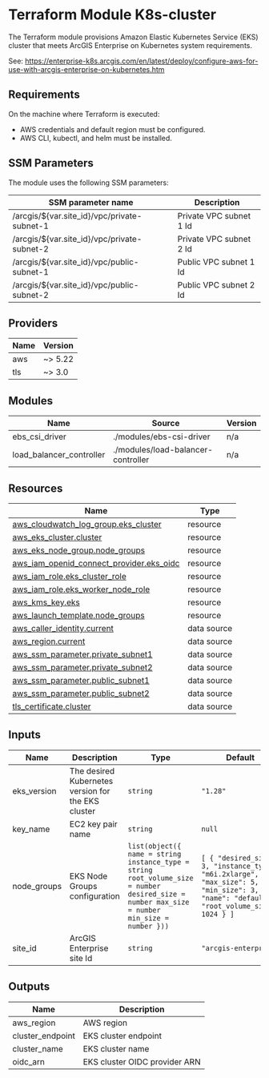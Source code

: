 <!-- BEGIN_TF_DOCS -->
# Terraform Module K8s-cluster

The Terraform module provisions Amazon Elastic Kubernetes Service (EKS) cluster
that meets ArcGIS Enterprise on Kubernetes system requirements.

See: https://enterprise-k8s.arcgis.com/en/latest/deploy/configure-aws-for-use-with-arcgis-enterprise-on-kubernetes.htm

## Requirements

On the machine where Terraform is executed:

* AWS credentials and default region must be configured.
* AWS CLI, kubectl, and helm must be installed.

## SSM Parameters

The module uses the following SSM parameters:

| SSM parameter name | Description |
|--------------------|-------------|
| /arcgis/${var.site_id}/vpc/private-subnet-1 | Private VPC subnet 1 Id |
| /arcgis/${var.site_id}/vpc/private-subnet-2 | Private VPC subnet 2 Id |
| /arcgis/${var.site_id}/vpc/public-subnet-1 | Public VPC subnet 1 Id |
| /arcgis/${var.site_id}/vpc/public-subnet-2 | Public VPC subnet 2 Id |

## Providers

| Name | Version |
|------|---------|
| aws | ~> 5.22 |
| tls | ~> 3.0 |

## Modules

| Name | Source | Version |
|------|--------|---------|
| ebs_csi_driver | ./modules/ebs-csi-driver | n/a |
| load_balancer_controller | ./modules/load-balancer-controller | n/a |

## Resources

| Name | Type |
|------|------|
| [aws_cloudwatch_log_group.eks_cluster](https://registry.terraform.io/providers/hashicorp/aws/latest/docs/resources/cloudwatch_log_group) | resource |
| [aws_eks_cluster.cluster](https://registry.terraform.io/providers/hashicorp/aws/latest/docs/resources/eks_cluster) | resource |
| [aws_eks_node_group.node_groups](https://registry.terraform.io/providers/hashicorp/aws/latest/docs/resources/eks_node_group) | resource |
| [aws_iam_openid_connect_provider.eks_oidc](https://registry.terraform.io/providers/hashicorp/aws/latest/docs/resources/iam_openid_connect_provider) | resource |
| [aws_iam_role.eks_cluster_role](https://registry.terraform.io/providers/hashicorp/aws/latest/docs/resources/iam_role) | resource |
| [aws_iam_role.eks_worker_node_role](https://registry.terraform.io/providers/hashicorp/aws/latest/docs/resources/iam_role) | resource |
| [aws_kms_key.eks](https://registry.terraform.io/providers/hashicorp/aws/latest/docs/resources/kms_key) | resource |
| [aws_launch_template.node_groups](https://registry.terraform.io/providers/hashicorp/aws/latest/docs/resources/launch_template) | resource |
| [aws_caller_identity.current](https://registry.terraform.io/providers/hashicorp/aws/latest/docs/data-sources/caller_identity) | data source |
| [aws_region.current](https://registry.terraform.io/providers/hashicorp/aws/latest/docs/data-sources/region) | data source |
| [aws_ssm_parameter.private_subnet1](https://registry.terraform.io/providers/hashicorp/aws/latest/docs/data-sources/ssm_parameter) | data source |
| [aws_ssm_parameter.private_subnet2](https://registry.terraform.io/providers/hashicorp/aws/latest/docs/data-sources/ssm_parameter) | data source |
| [aws_ssm_parameter.public_subnet1](https://registry.terraform.io/providers/hashicorp/aws/latest/docs/data-sources/ssm_parameter) | data source |
| [aws_ssm_parameter.public_subnet2](https://registry.terraform.io/providers/hashicorp/aws/latest/docs/data-sources/ssm_parameter) | data source |
| [tls_certificate.cluster](https://registry.terraform.io/providers/hashicorp/tls/latest/docs/data-sources/certificate) | data source |

## Inputs

| Name | Description | Type | Default | Required |
|------|-------------|------|---------|:--------:|
| eks_version | The desired Kubernetes version for the EKS cluster | `string` | `"1.28"` | no |
| key_name | EC2 key pair name | `string` | `null` | no |
| node_groups | EKS Node Groups configuration | ```list(object({ name = string instance_type = string root_volume_size = number desired_size = number max_size = number min_size = number }))``` | ```[ { "desired_size": 3, "instance_type": "m6i.2xlarge", "max_size": 5, "min_size": 3, "name": "default", "root_volume_size": 1024 } ]``` | no |
| site_id | ArcGIS Enterprise site Id | `string` | `"arcgis-enterprise"` | no |

## Outputs

| Name | Description |
|------|-------------|
| aws_region | AWS region |
| cluster_endpoint | EKS cluster endpoint |
| cluster_name | EKS cluster name |
| oidc_arn | EKS cluster OIDC provider ARN |
<!-- END_TF_DOCS -->